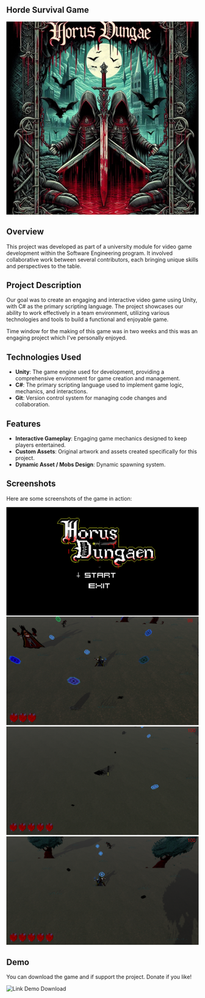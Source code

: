 ## Horde Survival Game
![HOrus Dungaen](https://github.com/JhoanGZ/Horus_Game/blob/main/Profile_Assets/Horus_Image)

## Overview

This project was developed as part of a university module for video game development within the Software Engineering program. 
It involved collaborative work between several contributors, each bringing unique skills and perspectives to the table.

## Project Description

Our goal was to create an engaging and interactive video game using Unity, with C# as the primary scripting language. 
The project showcases our ability to work effectively in a team environment, utilizing various technologies and tools to build a functional and enjoyable game.

Time window for the making of this game was in two weeks and this was an engaging project which I've personally enjoyed.

## Technologies Used

- **Unity**: The game engine used for development, providing a comprehensive environment for game creation and management.
- **C#**: The primary scripting language used to implement game logic, mechanics, and interactions.
- **Git**: Version control system for managing code changes and collaboration.

## Features

- **Interactive Gameplay**: Engaging game mechanics designed to keep players entertained.
- **Custom Assets**: Original artwork and assets created specifically for this project.
- **Dynamic Asset / Mobs Design**: Dynamic spawning system.

## Screenshots

Here are some screenshots of the game in action:

![Screenshot 1](https://github.com/JhoanGZ/Horus_Game/blob/main/Profile_Assets/Intro.jpg)
![Screenshot 2](https://github.com/JhoanGZ/Horus_Game/blob/main/Profile_Assets/eTXUwL.png)
![Screenshot 3](https://github.com/JhoanGZ/Horus_Game/blob/main/Profile_Assets/77SQEA.png)
![Screenshot 4](https://github.com/JhoanGZ/Horus_Game/blob/main/Profile_Assets/9f1iZz.png)

## Demo 

You can download the game and if support the project.
Donate if you like!

![Link Demo Download](https://chumsteam.itch.io/horus-dungaen)

